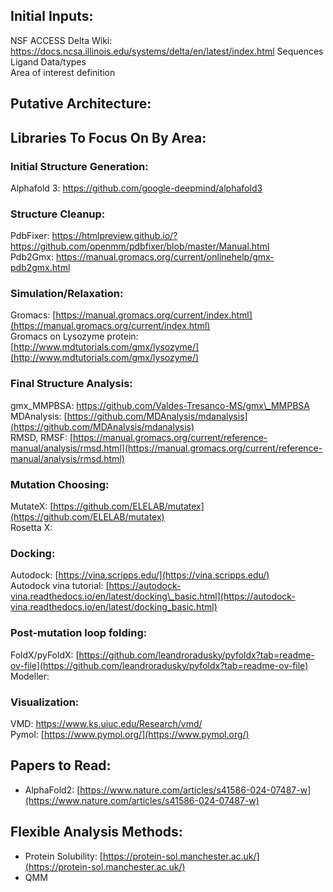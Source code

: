 ## Initial Inputs:
NSF ACCESS Delta Wiki: https://docs.ncsa.illinois.edu/systems/delta/en/latest/index.html
Sequences  
Ligand Data/types  
Area of interest definition

## Putative Architecture:

## Libraries To Focus On By Area:

### Initial Structure Generation:

Alphafold 3: https://github.com/google-deepmind/alphafold3

### Structure Cleanup:

PdbFixer: https://htmlpreview.github.io/?https://github.com/openmm/pdbfixer/blob/master/Manual.html  
Pdb2Gmx: https://manual.gromacs.org/current/onlinehelp/gmx-pdb2gmx.html

### Simulation/Relaxation:

Gromacs: [https://manual.gromacs.org/current/index.html](https://manual.gromacs.org/current/index.html)  
Gromacs on Lysozyme protein: [http://www.mdtutorials.com/gmx/lysozyme/](http://www.mdtutorials.com/gmx/lysozyme/)

### Final Structure Analysis:

gmx\_MMPBSA: https://github.com/Valdes-Tresanco-MS/gmx\_MMPBSA  
MDAnalysis: [https://github.com/MDAnalysis/mdanalysis](https://github.com/MDAnalysis/mdanalysis)  
RMSD, RMSF: [https://manual.gromacs.org/current/reference-manual/analysis/rmsd.html](https://manual.gromacs.org/current/reference-manual/analysis/rmsd.html)

### Mutation Choosing:

MutateX: [https://github.com/ELELAB/mutatex](https://github.com/ELELAB/mutatex)  
Rosetta X: 

### Docking:

Autodock: [https://vina.scripps.edu/](https://vina.scripps.edu/)  
Autodock vina tutorial: [https://autodock-vina.readthedocs.io/en/latest/docking\_basic.html](https://autodock-vina.readthedocs.io/en/latest/docking_basic.html)

### Post-mutation loop folding:

FoldX/pyFoldX: [https://github.com/leandroradusky/pyfoldx?tab=readme-ov-file](https://github.com/leandroradusky/pyfoldx?tab=readme-ov-file)  
Modeller: 

### Visualization:

VMD: https://www.ks.uiuc.edu/Research/vmd/  
Pymol: [https://www.pymol.org/](https://www.pymol.org/)

## Papers to Read: 

- AlphaFold2: [https://www.nature.com/articles/s41586-024-07487-w](https://www.nature.com/articles/s41586-024-07487-w)

## Flexible Analysis Methods:

- Protein Solubility: [https://protein-sol.manchester.ac.uk/](https://protein-sol.manchester.ac.uk/)  
- QMM


